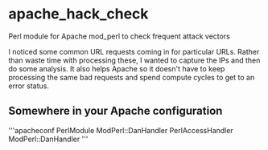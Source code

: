 # apache_hack_check

Perl module for Apache mod_perl to check frequent attack vectors

I noticed some common URL requests coming in for particular URLs. Rather than waste
time with processing these, I wanted to capture the IPs and then do some
analysis. It also helps Apache so it doesn't have to keep processing the same
bad requests and spend compute cycles to get to an error status.


## Somewhere in your Apache configuration

'''apacheconf
  PerlModule ModPerl::DanHandler
  PerlAccessHandler ModPerl::DanHandler
'''

